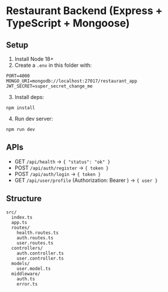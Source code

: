 # Restaurant Backend (Express + TypeScript + Mongoose)

## Setup
1. Install Node 18+
2. Create a `.env` in this folder with:
```
PORT=4000
MONGO_URI=mongodb://localhost:27017/restaurant_app
JWT_SECRET=super_secret_change_me
```
3. Install deps:
```
npm install
```
4. Run dev server:
```
npm run dev
```

## APIs
- GET `/api/health` → `{ "status": "ok" }`
- POST `/api/auth/register` → `{ token }`
- POST `/api/auth/login` → `{ token }`
- GET `/api/user/profile` (Authorization: Bearer <token>) → `{ user }`

## Structure
```
src/
  index.ts
  app.ts
  routes/
    health.routes.ts
    auth.routes.ts
    user.routes.ts
  controllers/
    auth.controller.ts
    user.controller.ts
  models/
    user.model.ts
  middleware/
    auth.ts
    error.ts
```


